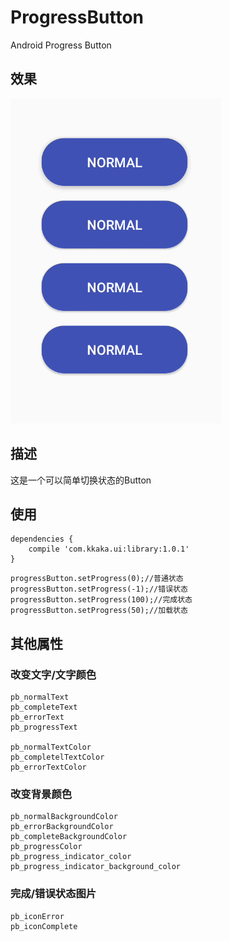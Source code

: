 # ProgressButton
Android Progress Button

## 效果

![image](https://github.com/KKaKa/ProgressButton/blob/master/GIF.gif)

## 描述 

这是一个可以简单切换状态的Button


## 使用

```
dependencies {
    compile 'com.kkaka.ui:library:1.0.1'
}
```

```
progressButton.setProgress(0);//普通状态
progressButton.setProgress(-1);//错误状态
progressButton.setProgress(100);//完成状态
progressButton.setProgress(50);//加载状态
```

## 其他属性

### 改变文字/文字颜色

```
pb_normalText
pb_completeText
pb_errorText
pb_progressText

pb_normalTextColor
pb_completelTextColor
pb_errorTextColor
```

### 改变背景颜色

```
pb_normalBackgroundColor
pb_errorBackgroundColor
pb_completeBackgroundColor
pb_progressColor
pb_progress_indicator_color
pb_progress_indicator_background_color
```

### 完成/错误状态图片

```
pb_iconError
pb_iconComplete
```



